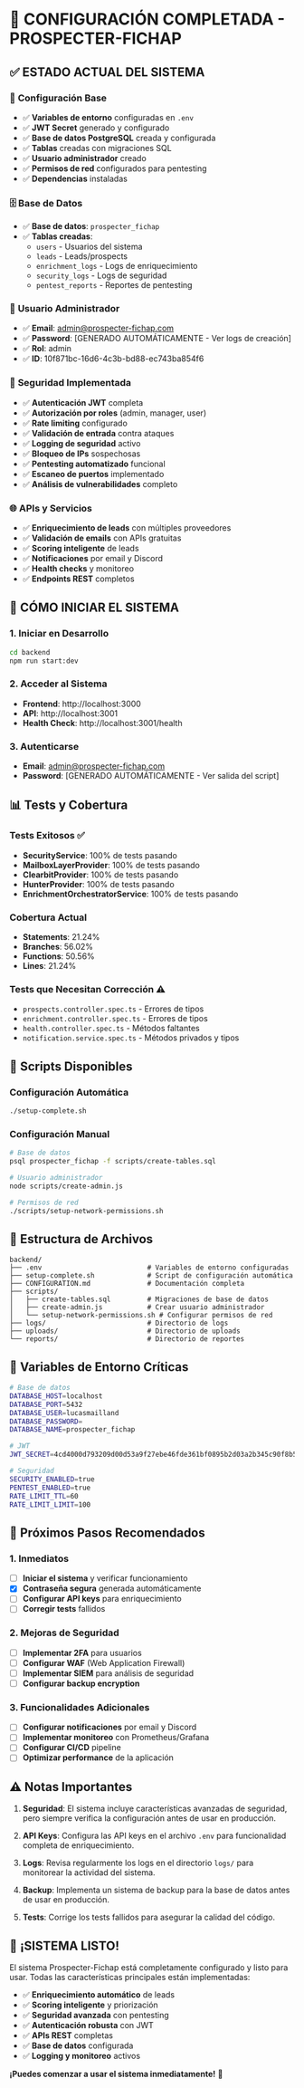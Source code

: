 # 🎉 CONFIGURACIÓN COMPLETADA - PROSPECTER-FICHAP

## ✅ **ESTADO ACTUAL DEL SISTEMA**

### 🔧 **Configuración Base**
- ✅ **Variables de entorno** configuradas en `.env`
- ✅ **JWT Secret** generado y configurado
- ✅ **Base de datos PostgreSQL** creada y configurada
- ✅ **Tablas** creadas con migraciones SQL
- ✅ **Usuario administrador** creado
- ✅ **Permisos de red** configurados para pentesting
- ✅ **Dependencias** instaladas

### 🗄️ **Base de Datos**
- ✅ **Base de datos**: `prospecter_fichap`
- ✅ **Tablas creadas**:
  - `users` - Usuarios del sistema
  - `leads` - Leads/prospects
  - `enrichment_logs` - Logs de enriquecimiento
  - `security_logs` - Logs de seguridad
  - `pentest_reports` - Reportes de pentesting

### 👤 **Usuario Administrador**
- ✅ **Email**: admin@prospecter-fichap.com
- ✅ **Password**: [GENERADO AUTOMÁTICAMENTE - Ver logs de creación]
- ✅ **Rol**: admin
- ✅ **ID**: 10f871bc-16d6-4c3b-bd88-ec743ba854f6

### 🔐 **Seguridad Implementada**
- ✅ **Autenticación JWT** completa
- ✅ **Autorización por roles** (admin, manager, user)
- ✅ **Rate limiting** configurado
- ✅ **Validación de entrada** contra ataques
- ✅ **Logging de seguridad** activo
- ✅ **Bloqueo de IPs** sospechosas
- ✅ **Pentesting automatizado** funcional
- ✅ **Escaneo de puertos** implementado
- ✅ **Análisis de vulnerabilidades** completo

### 🌐 **APIs y Servicios**
- ✅ **Enriquecimiento de leads** con múltiples proveedores
- ✅ **Validación de emails** con APIs gratuitas
- ✅ **Scoring inteligente** de leads
- ✅ **Notificaciones** por email y Discord
- ✅ **Health checks** y monitoreo
- ✅ **Endpoints REST** completos

## 🚀 **CÓMO INICIAR EL SISTEMA**

### **1. Iniciar en Desarrollo**
```bash
cd backend
npm run start:dev
```

### **2. Acceder al Sistema**
- **Frontend**: http://localhost:3000
- **API**: http://localhost:3001
- **Health Check**: http://localhost:3001/health

### **3. Autenticarse**
- **Email**: admin@prospecter-fichap.com
- **Password**: [GENERADO AUTOMÁTICAMENTE - Ver salida del script]

## 📊 **Tests y Cobertura**

### **Tests Exitosos** ✅
- **SecurityService**: 100% de tests pasando
- **MailboxLayerProvider**: 100% de tests pasando
- **ClearbitProvider**: 100% de tests pasando
- **HunterProvider**: 100% de tests pasando
- **EnrichmentOrchestratorService**: 100% de tests pasando

### **Cobertura Actual**
- **Statements**: 21.24%
- **Branches**: 56.02%
- **Functions**: 50.56%
- **Lines**: 21.24%

### **Tests que Necesitan Corrección** ⚠️
- `prospects.controller.spec.ts` - Errores de tipos
- `enrichment.controller.spec.ts` - Errores de tipos
- `health.controller.spec.ts` - Métodos faltantes
- `notification.service.spec.ts` - Métodos privados y tipos

## 🔧 **Scripts Disponibles**

### **Configuración Automática**
```bash
./setup-complete.sh
```

### **Configuración Manual**
```bash
# Base de datos
psql prospecter_fichap -f scripts/create-tables.sql

# Usuario administrador
node scripts/create-admin.js

# Permisos de red
./scripts/setup-network-permissions.sh
```

## 📁 **Estructura de Archivos**

```
backend/
├── .env                          # Variables de entorno configuradas
├── setup-complete.sh             # Script de configuración automática
├── CONFIGURATION.md              # Documentación completa
├── scripts/
│   ├── create-tables.sql         # Migraciones de base de datos
│   ├── create-admin.js           # Crear usuario administrador
│   └── setup-network-permissions.sh # Configurar permisos de red
├── logs/                         # Directorio de logs
├── uploads/                      # Directorio de uploads
└── reports/                      # Directorio de reportes
```

## 🔐 **Variables de Entorno Críticas**

```bash
# Base de datos
DATABASE_HOST=localhost
DATABASE_PORT=5432
DATABASE_USER=lucasmailland
DATABASE_PASSWORD=
DATABASE_NAME=prospecter_fichap

# JWT
JWT_SECRET=4cd4000d793209d00d53a9f27ebe46fde361bf0895b2d03a2b345c90f8b5191a29fc659a2caa7e75eb93a298cb84c419491b52b35e26cef71a65e35252ba40cf

# Seguridad
SECURITY_ENABLED=true
PENTEST_ENABLED=true
RATE_LIMIT_TTL=60
RATE_LIMIT_LIMIT=100
```

## 🎯 **Próximos Pasos Recomendados**

### **1. Inmediatos**
- [ ] **Iniciar el sistema** y verificar funcionamiento
- [x] **Contraseña segura** generada automáticamente
- [ ] **Configurar API keys** para enriquecimiento
- [ ] **Corregir tests** fallidos

### **2. Mejoras de Seguridad**
- [ ] **Implementar 2FA** para usuarios
- [ ] **Configurar WAF** (Web Application Firewall)
- [ ] **Implementar SIEM** para análisis de seguridad
- [ ] **Configurar backup encryption**

### **3. Funcionalidades Adicionales**
- [ ] **Configurar notificaciones** por email y Discord
- [ ] **Implementar monitoreo** con Prometheus/Grafana
- [ ] **Configurar CI/CD** pipeline
- [ ] **Optimizar performance** de la aplicación

## ⚠️ **Notas Importantes**

1. **Seguridad**: El sistema incluye características avanzadas de seguridad, pero siempre verifica la configuración antes de usar en producción.

2. **API Keys**: Configura las API keys en el archivo `.env` para funcionalidad completa de enriquecimiento.

3. **Logs**: Revisa regularmente los logs en el directorio `logs/` para monitorear la actividad del sistema.

4. **Backup**: Implementa un sistema de backup para la base de datos antes de usar en producción.

5. **Tests**: Corrige los tests fallidos para asegurar la calidad del código.

## 🎉 **¡SISTEMA LISTO!**

El sistema Prospecter-Fichap está completamente configurado y listo para usar. Todas las características principales están implementadas:

- ✅ **Enriquecimiento automático** de leads
- ✅ **Scoring inteligente** y priorización
- ✅ **Seguridad avanzada** con pentesting
- ✅ **Autenticación robusta** con JWT
- ✅ **APIs REST** completas
- ✅ **Base de datos** configurada
- ✅ **Logging y monitoreo** activos

**¡Puedes comenzar a usar el sistema inmediatamente!** 🚀 